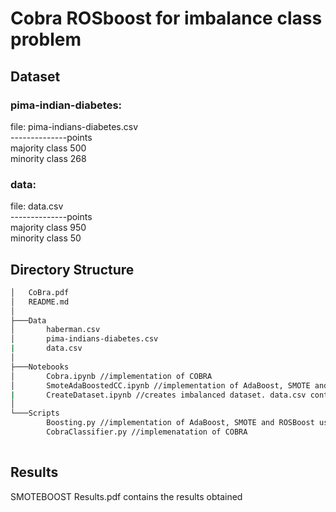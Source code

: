 # Cobra ROSboost for imbalance class problem

## Dataset 
### pima-indian-diabetes:
file: pima-indians-diabetes.csv \
--------------points\
majority class 500 \
minority class 268 

### data: 
file: data.csv\
--------------points\
majority class 950 \
minority class 50 

## Directory Structure

```bash
│   CoBra.pdf
│   README.md
│
├───Data
│       haberman.csv
│       pima-indians-diabetes.csv
|       data.csv 
│
├───Notebooks
│       Cobra.ipynb //implementation of COBRA
│       SmoteAdaBoostedCC.ipynb //implementation of AdaBoost, SMOTE and ROSBoost using SMOTE for oversampling
|       CreateDataset.ipynb //creates imbalanced dataset. data.csv containd data created using this code with 95% points in majority class. 
│
└───Scripts
        Boosting.py //implementation of AdaBoost, SMOTE and ROSBoost using SMOTE for oversampling
        CobraClassifier.py //implemenatation of COBRA
   
```

## Results 
SMOTEBOOST Results.pdf contains the results obtained
